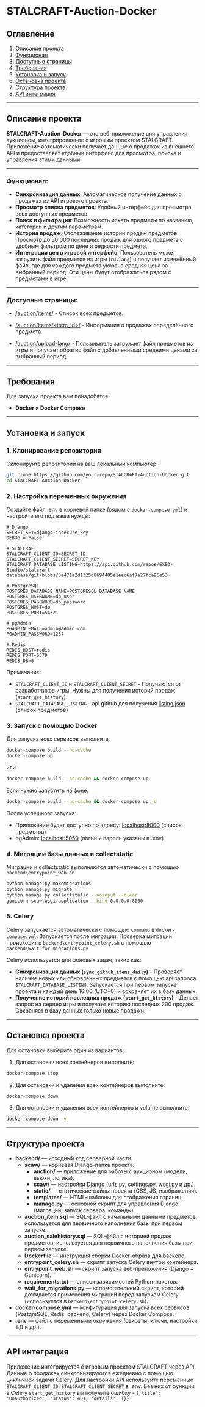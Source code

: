 # STALCRAFT-Auction-Docker

## Оглавление
1. [Описание проекта](#Описание-проекта)
2. [Функционал](#Функционал)
3. [Доступные страницы](#Доступные-страницы)
4. [Требования](#Требования)
5. [Установка и запуск](#Установка-и-запуск)
6. [Остановка проекта](#Остановка-проекта)
7. [Структура проекта](#Структура-проекта)
8. [API интеграция](#API-интеграция)

---

## Описание проекта

**STALCRAFT-Auction-Docker** — это веб-приложение для управления аукционом, интегрированное с игровым проектом STALCRAFT.  
Приложение автоматически получает данные о продажах из внешнего API и предоставляет удобный интерфейс для просмотра, поиска и управления этими данными.

---

### Функционал:
- **Синхронизация данных**: Автоматическое получение данных о продажах из API игрового проекта.
- **Просмотр списка предметов**: Удобный интерфейс для просмотра всех доступных предметов.
- **Поиск и фильтрация**: Возможность искать предметы по названию, категории и другим параметрам.
- **История продаж**: Отслеживание истории продаж предметов. Просмотр до 50 000 последних продаж для одного предмета с удобным фильтром по цене и редкости предмета.
- **Интеграция цен в игровой интерфейс**: Пользователь может загрузить файл предметов из игры (`ru.lang`) и получает изменённый файл, где для каждого предмета указана средняя цена за выбранный период. Эти цены будут отображаться рядом с предметами в игре.

---

### Доступные страницы:
- [/auction/items/](http://localhost:8000/auction/items/) - Список всех предметов.

- [/auction/items/<item_id>/](http://localhost:8000/auction/items/9mmq/) - Информация о продажах определённого предмета.

- [/auction/upload-lang/](http://localhost:8000/auction/upload-lang/) - Пользователь загружает файл предметов из игры и получает обратно файл с добавленными средними ценами за выбранный период.

---

## Требования

Для запуска проекта вам понадобятся:
- **Docker** и **Docker Compose**

---

## Установка и запуск

### 1. Клонирование репозитория
Склонируйте репозиторий на ваш локальный компьютер:
```bash
git clone https://github.com/your-repo/STALCRAFT-Auction-Docker.git
cd STALCRAFT-Auction-Docker
```

### 2. Настройка переменных окружения
Создайте файл .env в корневой папке (рядом с `docker-compose.yml`) и настройте его под ваши нужды:
```
# Django
SECRET_KEY=django-insecure-key
DEBUG = False

# STALCRAFT
STALCRAFT_CLIENT_ID=SECRET_ID
STALCRAFT_CLIENT_SECRET=SECRET_KEY
STALCRAFT_DATABASE_LISTING=https://api.github.com/repos/EXBO-Studio/stalcraft-database/git/blobs/3a471a2d1325d8694405e1eec6af7a27fca96e53

# PostgreSQL
POSTGRES_DATABASE_NAME=POSTGRESQL_DATABASE_NAME
POSTGRES_USERNAME=db_user
POSTGRES_PASSWORD=db_password
POSTGRES_HOST=db
POSTGRES_PORT=5432

# pgAdmin
PGADMIN_EMAIL=admin@admin.com
PGADMIN_PASSWORD=1234

# Redis
REDIS_HOST=redis
REDIS_PORT=6379
REDIS_DB=0
```

Примечание:
- `STALCRAFT_CLIENT_ID` и `STALCRAFT_CLIENT_SECRET` - Получаются от разработчиков игры. Нужны для получения историй продаж (`start_get_history`).
- `STALCRAFT_DATABASE_LISTING` - api.github для получения [listing.json](https://github.com/EXBO-Studio/stalcraft-database/blob/main/ru/listing.json) (список предметов)

### 3. Запуск с помощью Docker
Для запуска всех сервисов выполните:
```bash
docker-compose build --no-cache
docker-compose up
```

или
```bash
docker-compose build --no-cache && docker-compose up
```

Если нужно запустить на фоне:
```bash
docker-compose build --no-cache && docker-compose up -d
```

После успешного запуска:
- Приложение будет доступно по адресу: [localhost:8000](http://localhost:8000) (список предметов)
- pgAdmin: [localhost:5050](http://localhost:5050) (логин и пароль указаны в .env)

### 4. Миграции базы данных и collectstatic
Миграции и collectstatic выполняются автоматически с помощью `backend\entrypoint_web.sh`
```bash
python manage.py makemigrations
python manage.py migrate
python manage.py collectstatic --noinput --clear
gunicorn scaw.wsgi:application --bind 0.0.0.0:8000
```

### 5. Celery
Celery запускается автоматически с помощью `command` в `docker-compose.yml`.
Запускается после миграции. Проверка миграции происходит в `backend\entrypoint_celery.sh` с помощью `backend\wait_for_migrations.py`

Celery используется для фоновых задач, таких как: 
- **Синхронизация данных (`sync_github_items_daily`)** - Проверяет наличие новых или обновленных предметов с помощью api запроса `STALCRAFT_DATABASE_LISTING`. Запускается при первом запуске проекта и каждый день 16:00 (UTC+0) и сохраняет их в базу данных.
- **Получение историй последних продаж (`start_get_history`)** - Делает запрос на сервер игры и получает историю последних 200 продаж. Сохраняет в базу данных только новые продажи.

---

## Остановка проекта
Для остановки выберите один из вариантов:

1. Для остановки всех контейнеров выполните:
```bash
docker-compose stop
```

2. Для остановки и удаления всех контейнеров выполните:
```bash
docker-compose down
```

3. Для остановки и удаления всех контейнеров и volume выполните:  
```bash
docker-compose down -v
```

---

## Структура проекта
- **backend/** — исходный код серверной части.
  - **scaw/** — корневая Django-папка проекта.
    - **auction/** — приложение для работы с аукционом (модели, вьюхи, логика).
    - **scaw/** — настройки Django (urls.py, settings.py, wsgi.py и др.).
    - **static/** — статические файлы проекта (CSS, JS, изображения).
    - **templates/** — HTML-шаблоны для отображения страниц.
    - **manage.py** — основной скрипт для управления Django (миграции, запуск сервера, команды).
  - **auction_item.sql** — SQL-файл с начальными данными предметов, используется для первичного наполнения базы при первом запуске.
  - **auction_salehistory.sql** — SQL-файл с историей продаж предметов, используется для первичного наполнения базы при первом запуске.
  - **Dockerfile** — инструкция сборки Docker-образа для backend.
  - **entrypoint_celery.sh** — скрипт запуска Celery внутри контейнера.
  - **entrypoint_web.sh** — скрипт запуска веб-приложения (Django + Gunicorn).
  - **requirements.txt** — список зависимостей Python-пакетов.
  - **wait_for_migrations.py** — вспомогательный скрипт, который дожидается применения миграций перед запуском Celery (используется в `backend\entrypoint_celery.sh`).
- **docker-compose.yml** — конфигурация для запуска всех сервисов (PostgreSQL, Redis, backend, Celery) через Docker Compose.
- **.env** — файл с переменными окружения (секреты, ключи, настройки БД и др.).

---

## API интеграция
Приложение интегрируется с игровым проектом STALCRAFT через API. Данные о продажах синхронизируются ежедневно с помощью цикличной задачи Celery. Для настройки API используйте переменные `STALCRAFT_CLIENT_ID`, `STALCRAFT_CLIENT_SECRET` в .env. Без них от функции в Celery `start_get_history` вы получите ошибку - `{'title': 'Unauthorized', 'status': 401, 'details': {}}`
